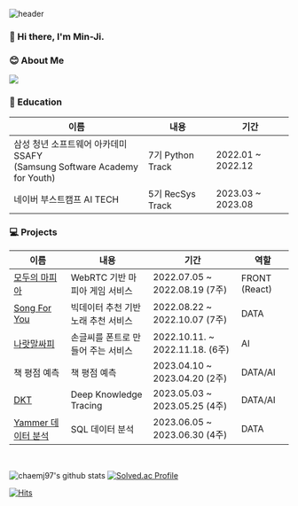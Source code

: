  ![header](https://capsule-render.vercel.app/api?type=waving&color=gradient&height=240&section=header&text=MIN-JI&fontSize=70&fontAlignY=50&animation=twinkling)
### 👋 Hi there, I'm Min-Ji. 

<h3>😊 About Me</h3>

<div>
 <a href="https://www.notion.so/0924c3d52b5d4f518461a33d11735b56">
    <img src="https://img.shields.io/badge/-Portfolio-825794?style=for-the-badge&logo=iconify&logoColor=white"/>
  </a>
</div>
<!--
<a href="https://chaemi720.tistory.com/">
    <img src="https://img.shields.io/badge/-Blog-000000?style=for-the-badge&logo=Tistory&logoColor=white"/>
  </a>
  
  <a href="mailto:dearsyjang@gmail.com">
    <img src="https://img.shields.io/badge/Gmail-d14836?style=for-the-badge&logo=Gmail&logoColor=white&link=mailto:chaemj97@gmail.com.com""/>
  </a>
  --!>                                                                                                         

### 🌱 Education
| 이름                                            | 내용                          | 기간                          |
| ----------------------------------------------- | ----------------------------- | ----------------------------- |
| 삼성 청년 소프트웨어 아카데미 SSAFY<br>(Samsung Software Academy for Youth) | 7기 Python Track | 2022.01 ~ 2022.12 |
| 네이버 부스트캠프 AI TECH | 5기 RecSys Track | 2023.03 ~ 2023.08 |             
                                                                                                         
### 💻 Projects 
| 이름                                            | 내용                          | 기간                          | 역할 |
| ----------------------------------------------- | ----------------------------- | ----------------------------- | ----------------------------- |
| [모두의 마피아](https://github.com/chaemj97/Project-Mafia) | WebRTC 기반 마피아 게임 서비스 | 2022.07.05 ~ 2022.08.19 (7주) | FRONT (React)|
| [Song For You](https://github.com/chaemj97/Project-Song-For-You) | 빅데이터 추천 기반 노래 추천 서비스 | 2022.08.22 ~ 2022.10.07 (7주)  | DATA|
| [나랏말싸피](https://github.com/chaemj97/Project-Na-Rat-Mal-Ssafy) | 손글씨를 폰트로 만들어 주는 서비스 | 2022.10.11. ~ 2022.11.18. (6주) | AI |
| 책 평점 예측 | 책 평점 예측 | 2023.04.10 ~ 2023.04.20 (2주) | DATA/AI |  
| [DKT](https://github.com/boostcampaitech5/level2_dkt-recsys-10) | Deep Knowledge Tracing | 2023.05.03 ~ 2023.05.25 (4주) | DATA/AI |
| [Yammer 데이터 분석](https://www.notion.so/Yammer-9ecc85a2cd824ff18d9e094f317147a3) | SQL 데이터 분석 | 2023.06.05 ~ 2023.06.30 (4주) | DATA |
<br>

                                                                                                         
![chaemj97's github stats](https://github-readme-stats.vercel.app/api?username=chaemj97&show_icons=true)
[![Solved.ac Profile](http://mazassumnida.wtf/api/v2/generate_badge?boj=chaemi720)](https://solved.ac/chaemi720/)
<!--

Here are some ideas to get you started:

- 🔭 I’m currently working on ...
- 🌱 I’m currently learning ...
- 👯 I’m looking to collaborate on ...
- 🤔 I’m looking for help with ...
- 💬 Ask me about ...
- 📫 How to reach me: ...
- 😄 Pronouns: ...
- ⚡ Fun fact: ...
-->

[![Hits](https://hits.seeyoufarm.com/api/count/incr/badge.svg?url=https%3A%2F%2Fgithub.com%2Fchaemj97&count_bg=%2379C83D&title_bg=%23555555&icon=&icon_color=%23E7E7E7&title=hits&edge_flat=false)](https://hits.seeyoufarm.com)   
